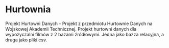 # Hurtownia
Projekt Hurtowni Danych - Projekt z przedmiotu Hurtownie Danych na Wojskowej Akademii Technicznej.
Projekt hurtowni danych dla wypożyczalni filmów z 2 bazami źródłowymi. Jedna jako bazza relacyjna, a druga jako pliki csv.
